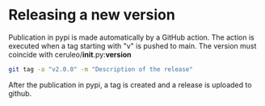 # Releasing a new version

Publication in pypi is made automatically by a GitHub action. The action is executed when a tag starting with "v" is pushed to main.
The version must coincide with ceruleo/__init__.py:__version__

```bash 
git tag -a "v2.0.0" -m "Description of the release"
```


After the publication in pypi, a tag is created and a release is uploaded to github.
